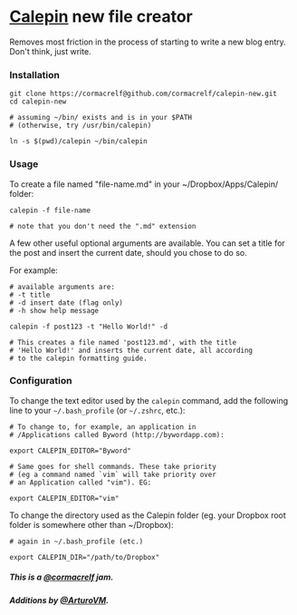 # [Calepin](http://calepin.co) new file creator

Removes most friction in the process of starting to write a new blog entry. Don't think, just write. 

### Installation

    git clone https://cormacrelf@github.com/cormacrelf/calepin-new.git
    cd calepin-new
    
    # assuming ~/bin/ exists and is in your $PATH
    # (otherwise, try /usr/bin/calepin)
    
    ln -s $(pwd)/calepin ~/bin/calepin

### Usage

To create a file named "file-name.md" in your ~/Dropbox/Apps/Calepin/ folder:

    calepin -f file-name
    
    # note that you don't need the ".md" extension

A few other useful optional arguments are available. You can set a title for the post and insert the current date, should you chose to do so.

For example:

    # available arguments are:
    # -t title
    # -d insert date (flag only)
    # -h show help message
    
    calepin -f post123 -t "Hello World!" -d
    
    # This creates a file named 'post123.md', with the title
    # 'Hello World!' and inserts the current date, all according
    # to the calepin formatting guide.


### Configuration

To change the text editor used by the `calepin` command, add the following line to your `~/.bash_profile` (or `~/.zshrc`, etc.):

    # To change to, for example, an application in 
    # /Applications called Byword (http://bywordapp.com):
    
    export CALEPIN_EDITOR="Byword"
    
    # Same goes for shell commands. These take priority 
    # (eg a command named `vim` will take priority over 
    # an Application called "vim"). EG:
    
    export CALEPIN_EDITOR="vim"

To change the directory used as the Calepin folder (eg. your Dropbox root folder is somewhere other than ~/Dropbox):

    # again in ~/.bash_profile (etc.)
    
    export CALEPIN_DIR="/path/to/Dropbox"

##### This is a [@cormacrelf](http://twitter.com/cormacrelf) jam.
##### Additions by [@ArturoVM](http://twitter.com/ArturoVM).
